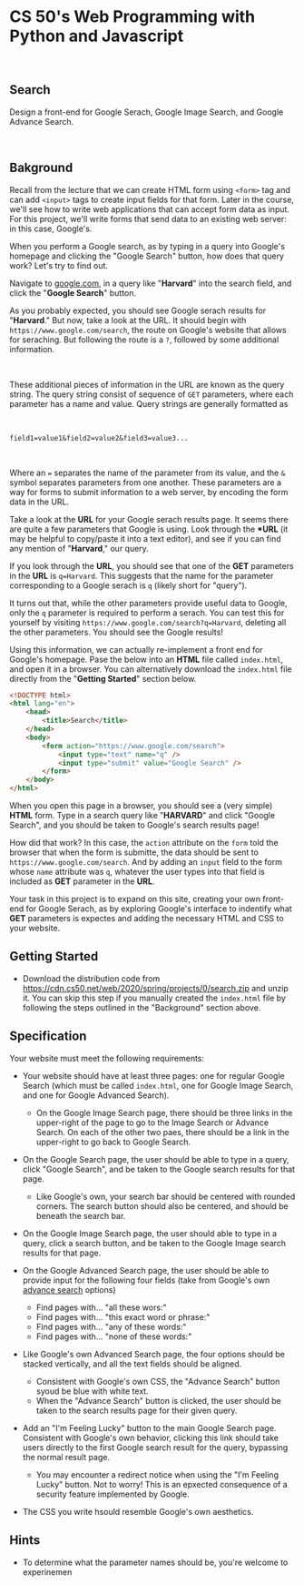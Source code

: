 # CS 50's Web Programming with Python and Javascript

&nbsp;

## Search

Design a front-end for Google Serach, Google Image Search, and Google Advance Search.

&nbsp;

## Bakground

Recall from the lecture that we can create HTML form using `<form>` tag and can add `<input>` tags to create input fields for that form. Later in the course, we'll see how to write web applications that can accept form data as input. For this project, we'll write forms that send data to an existing web server: in this case, Google's.

When you perform a Google search, as by typing in a query into Google's homepage and clicking the "Google Search" button, how does that query work? Let's try to find out.

Navigate to [google.com](https://google.com), in a query like "**Harvard**" into the search field, and click the "**Google Search**" button.

As you probably expected, you should see Google serach results for "**Harvard**." But now, take a look at the URL. It should begin with `https://www.google.com/search`, the route on Google's website that allows for seraching. But following the route is a `?`, followed by some additional information.

&nbsp;

These additional pieces of information in the URL are known as the query string. The query string consist of sequence of `GET` parameters, where each parameter has a name and value. Query strings are generally formatted as

&nbsp;

`field1=value1&field2=value2&field3=value3...`

&nbsp;

Where an `=` separates the name of the parameter from its value, and the `&` symbol separates parameters from one another. These parameters are a way for forms to submit information to a web server, by encoding the form data in the URL.

Take a look at the **URL** for your Google serach results page. It seems there are quite a few parameters that Google is using. Look through the **\*URL** (it may be helpful to copy/paste it into a text editor), and see if you can find any mention of "**Harvard**," our query.

If you look through the **URL**, you should see that one of the **GET** parameters in the **URL** is `q=Harvard`. This suggests that the name for the parameter corresponding to a Google serach is `q` (likely short for "query").

It turns out that, while the other parameters provide useful data to Google, only the `q` parameter is required to perform a serach. You can test this for yourself by visiting `https://www.google.com/search?q=Harvard`, deleting all the other parameters. You should see the Google results!

Using this information, we can actually re-implement a front end for Google's homepage. Pase the below into an **HTML** file called `index.html`, and open it in a browser. You can alternatively download the `index.html` file directly from the "**Getting Started**" section below.

```html
<!DOCTYPE html>
<html lang="en">
    <head>
        <title>Search</title>
    </head>
    <body>
        <form action="https://www.google.com/search">
            <input type="text" name="q" />
            <input type="submit" value="Google Search" />
        </form>
    </body>
</html>
```

When you open this page in a browser, you should see a (very simple) **HTML** form. Type in a search query like "**HARVARD**" and click "Google Search", and you should be taken to Google's search results page!

How did that work? In this case, the `action` attribute on the `form` told the browser that when the form is submitte, the data should be sent to `https://www.google.com/search`. And by adding an `input` field to the form whose `name` attribute was `q`, whatever the user types into that field is included as **GET** parameter in the **URL**.

Your task in this project is to expand on this site, creating your own front-end for Google Serach, as by exploring Google's interface to indentify what **GET** parameters is expectes and adding the necessary HTML and CSS to your website.

## Getting Started

-   Download the distribution code from https://cdn.cs50.net/web/2020/spring/projects/0/search.zip and unzip it. You can skip this step if you manually created the `index.html` file by following the steps outlined in the "Background" section above.

## Specification

Your website must meet the following requirements:

-   Your website should have at least three pages: one for regular Google Search (which must be called `index.html`, one for Google Image Search, and one for Google Advanced Search).

    -   On the Google Image Search page, there should be three links in the upper-right of the page to go to the Image Search or Advance Search. On each of the other two paes, there should be a link in the upper-right to go back to Google Search.

-   On the Google Search page, the user should be able to type in a query, click "Google Search", and be taken to the Google search results for that page.

    -   Like Google's own, your search bar should be centered with rounded corners. The search button should also be centered, and should be beneath the search bar.

-   On the Google Image Search page, the user should able to type in a query, click a search button, and be taken to the Google Image search results for that page.

-   On the Google Advanced Search page, the user should be able to provide input for the following four fields (take from Google's own [advance search](https://www.google.com/advanced_search) options)

    -   Find pages with... "all these wors:"
    -   Find pages with... "this exact word or phrase:"
    -   Find pages with... "any of these words:"
    -   Find pages with... "none of these words:"

-   Like Google's own Advanced Search page, the four options should be stacked vertically, and all the text fields should be aligned.

    -   Consistent with Google's own CSS, the "Advance Search" button syoud be blue with white text.
    -   When the "Advance Search" button is clicked, the user should be taken to the search results page for their given query.

-   Add an "I'm Feeling Lucky" button to the main Google Search page. Consistent with Google's own behavior, clicking this link should take users directly to the first Google search result for the query, bypassing the normal result page.
    -   You may encounter a redirect notice when using the "I'm Feeling Lucky" button. Not to worry! This is an epxected consequence of a security feature implemented by Google.
-   The CSS you write hsould resemble Google's own aesthetics.

## Hints

-   To determine what the parameter names should be, you're welcome to experinemen
